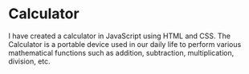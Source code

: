 # Calculator
 I have created a calculator in JavaScript using HTML and CSS. The Calculator is a portable device used in our daily life to perform various mathematical functions such as addition, subtraction, multiplication, division, etc.
